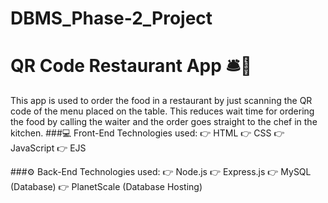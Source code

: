 # DBMS_Phase-2_Project
# QR Code Restaurant App 🛎📱

This app is used to order the food in a restaurant by just scanning the QR code of the menu placed on the table.
This reduces wait time for ordering the food by calling the waiter and the order goes straight to the chef in the kitchen.
###💻 Front-End Technologies used:
👉 HTML
👉 CSS
👉 JavaScript
👉 EJS

###⚙ Back-End Technologies used:
👉 Node.js
👉 Express.js
👉 MySQL (Database)
👉 PlanetScale (Database Hosting)
